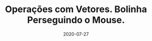 ---
layout: page
title: "Operações com Vetores. Bolinha Perseguindo o Mouse."
date: 2020-07-27
type: video
description: Neste vídeo explico algumas operações com vetores, como adição, subtração, multiplicação por escalar e rotação. Criei uma animação onde uma bolinha persegue o mouse para mostrar esses conceitos.
entry_number: 77
youtube_video_id: uU_o4B09l2A
repository: 0077-curso-js-p5-parte34
has_code: false
has_p5: true
p5_code_id: J9XrXSYLj
tags: [Curso Javascript, P5, Vetores]
playlists: [Curso de JavaScript com P5.js]
permalink: /curso-javascript-p5-34/
---